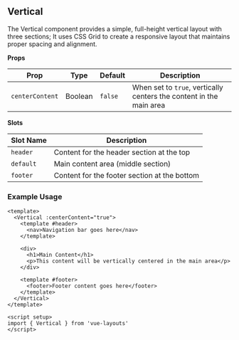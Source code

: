 
## Vertical

The Vertical component provides a simple, full-height vertical layout with three sections;
It uses CSS Grid to create a responsive layout that maintains proper spacing and alignment.

**Props**

| Prop            | Type    | Default | Description                                                         |
|-----------------|---------|---------|---------------------------------------------------------------------|
| `centerContent` | Boolean | `false` | When set to `true`, vertically centers the content in the main area |


**Slots**

| Slot Name | Description                                  |
|-----------|----------------------------------------------|
| `header`  | Content for the header section at the top    |
| `default` | Main content area (middle section)           |
| `footer`  | Content for the footer section at the bottom |


### Example Usage

```vue
<template>
  <Vertical :centerContent="true">
    <template #header>
      <nav>Navigation bar goes here</nav>
    </template>
    
    <div>
      <h1>Main Content</h1>
      <p>This content will be vertically centered in the main area</p>
    </div>
    
    <template #footer>
      <footer>Footer content goes here</footer>
    </template>
  </Vertical>
</template>

<script setup>
import { Vertical } from 'vue-layouts'
</script>
```
